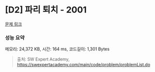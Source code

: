 # [D2] 파리 퇴치 - 2001 

[문제 링크](https://swexpertacademy.com/main/code/problem/problemDetail.do?contestProbId=AV5PzOCKAigDFAUq) 

### 성능 요약

메모리: 24,372 KB, 시간: 164 ms, 코드길이: 1,301 Bytes



> 출처: SW Expert Academy, https://swexpertacademy.com/main/code/problem/problemList.do